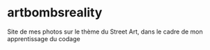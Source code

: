 # artbombsreality
<p>Site de mes photos sur le thème du Street Art, dans le cadre de mon apprentissage du codage</p>
